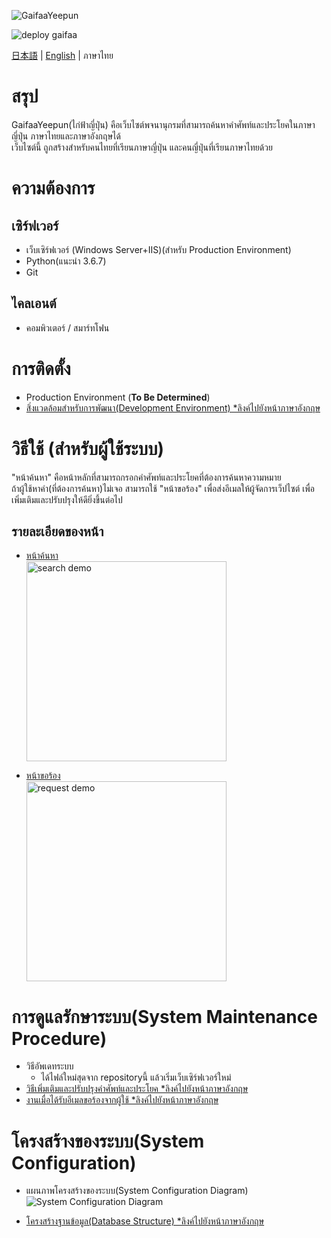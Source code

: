 ![GaifaaYeepun](https://user-images.githubusercontent.com/42882840/80269234-b4ad1c80-86e8-11ea-8a02-567b854170d5.png)

![deploy gaifaa](https://github.com/jocv-thai/pleethai/workflows/deploy%20gaifaa/badge.svg)

[日本語](../../README.md) | [English](../en/README.md) | ภาษาไทย

# สรุป
GaifaaYeepun(ไก่ฟ้าญี่ปุ่น) คือเว็บไซต์พจนานุกรมที่สามารถค้นหาคำศัพท์และประโยคในภาษาญี่ปุ่น ภาษาไทยและภาษาอังกฤษได้  
เว็บไซต์นี้ ถูกสร้างสำหรับคนไทยที่เรียนภาษาญี่ปุ่น และคนญี่ปุ่นที่เรียนภาษาไทยด้วย

# ความต้องการ
## เซิร์ฟเวอร์

* เว็บเซิร์ฟเวอร์ (Windows Server+IIS)(สำหรับ Production Environment)
* Python(แนะนำ 3.6.7)
* Git

## ไคลเอนต์

* คอมพิวเตอร์ / สมาร์ทโฟน


# การติดตั้ง
- Production Environment (**To Be Determined**)
- [สิ่งแวดล้อมสำหรับการพัฒนา(Development Environment) *ลิงค์ไปยังหน้าภาษาอังกฤษ](../en/install_develop.md)


# วิธีใช้ (สำหรับผู้ใช้ระบบ)
"หน้าค้นหา" คือหน้าหลักที่สามารถกรอกคำศัพท์และประโยคที่ต้องการค้นหาความหมาย  
ถ้าผู้ใช้หาคำ(ที่ต้องการค้นหา)ไม่เจอ สามารถใช้ "หน้าขอร้อง" เพื่อส่งอีเมลให้ผู้จัดการเว็ปไซต์ เพื่อเพิ่มเติมและปรับปรุงให้ดียิ่งขึ้นต่อไป

## รายละเอียดของหน้า

- [หน้าค้นหา](./howtouse_search.md)  
[<img src ="https://user-images.githubusercontent.com/42882840/101600410-96f5b300-3a3e-11eb-946c-67aa101f1ddb.gif" alt="search demo" width="320">](./howtouse_search.md)

- [หน้าขอร้อง](./howtouse_request.md)  
[<img src ="https://user-images.githubusercontent.com/42882840/101600726-0f5c7400-3a3f-11eb-8bad-3a91b21d8d55.png" alt="request demo" width="320">](./howtouse_request.md)


# การดูแลรักษาระบบ(System Maintenance Procedure)
- วิธีอัพเดทระบบ
  - ได้ไฟล์ใหม่สุดจาก repositoryนี้ แล้วเริ่มเว็บเซิร์ฟเวอร์ใหม่
- [วิธีเพิ่มเติมและปรับปรุงคำศัพท์และประโยค *ลิงค์ไปยังหน้าภาษาอังกฤษ](../en/maintenance_dataedit.md)
- [งานเมื่อได้รับอีเมลขอร้องจากผู้ใช้ *ลิงค์ไปยังหน้าภาษาอังกฤษ](../en/maintenance_reqreceived.md)


# โครงสร้างของระบบ(System Configuration)
- แผนภาพโครงสร้างของระบบ(System Configuration Diagram)  
![System Configuration Diagram](https://docs.google.com/drawings/d/e/2PACX-1vSLFh_yZhKKi0L7hnfksXXx2Rjc6bimx0RjocQRpwrI5KxMZSzmARUx9lNiZXjq-8R6oSboAkMqkxgV/pub?w=2024&h=996)

- [โครงสร้างฐานข้อมูล(Database Structure) *ลิงค์ไปยังหน้าภาษาอังกฤษ](../en/database.md)
